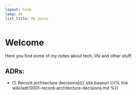 ```yaml
---
layout: home
lang: de
list_title: My posts
---
```


# Welcome

Here you find some of my notes about tech, life and other stuff.

## ADRs:
* [1. Record architecture decisions]({{ site.baseurl }}{% link wiki/adr/0001-record-architecture-decisions.md %})
